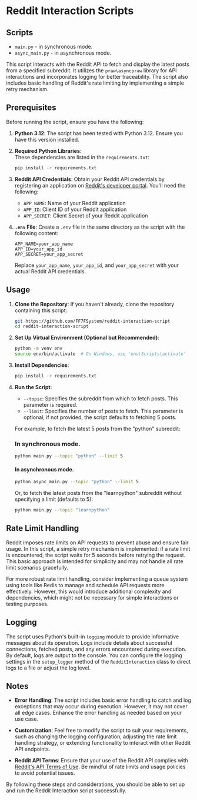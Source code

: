 # Reddit Interaction Scripts

## Scripts
- `main.py` - in synchronous mode.
- `async_main.py`  - in asynchronous mode.

This script interacts with the Reddit API to fetch and display the latest posts from a specified subreddit. It utilizes the `praw\asyncpraw` library for API interactions and incorporates logging for better traceability. The script also includes basic handling of Reddit's rate limiting by implementing a simple retry mechanism.

## Prerequisites

Before running the script, ensure you have the following:

1. **Python 3.12**: The script has been tested with Python 3.12. Ensure you have this version installed.

2. **Required Python Libraries**:  
   These dependencies are listed in the `requirements.txt`:

   ```bash
   pip install -r requirements.txt
   ```

3. **Reddit API Credentials**: Obtain your Reddit API credentials by registering an application on [Reddit's developer portal](https://www.reddit.com/prefs/apps). You'll need the following:

   - `APP_NAME`: Name of your Reddit application
   - `APP_ID`: Client ID of your Reddit application
   - `APP_SECRET`: Client Secret of your Reddit application  
  

4. **`.env` File**: Create a `.env` file in the same directory as the script with the following content:

   ```env
   APP_NAME=your_app_name
   APP_ID=your_app_id
   APP_SECRET=your_app_secret
   ```

   Replace `your_app_name`, `your_app_id`, and `your_app_secret` with your actual Reddit API credentials.

## Usage

1. **Clone the Repository**: If you haven't already, clone the repository containing this script:

   ```bash
   git https://github.com/FF7FSystem/reddit-interaction-script
   cd reddit-interaction-script
   ```

2. **Set Up Virtual Environment (Optional but Recommended)**:

   ```bash
   python -m venv env
   source env/bin/activate  # On Windows, use 'env\Scripts\activate'
   ```

3. **Install Dependencies**:

   ```bash
   pip install -r requirements.txt
   ```

4. **Run the Script**:
   
   - `--topic`: Specifies the subreddit from which to fetch posts. This parameter is required.
   - `--limit`: Specifies the number of posts to fetch. This parameter is optional; if not provided, the script defaults to fetching 5 posts.  

   For example, to fetch the latest 5 posts from the "python" subreddit:

   ### In synchronous mode.  
   ```bash
   python main.py --topic "python" --limit 5
   ```
   #### In asynchronous mode.
   ```bash
   python async_main.py --topic "python" --limit 5
   ```   

   Or, to fetch the latest posts from the "learnpython" subreddit without specifying a limit (defaults to 5):

   ```bash
   python main.py --topic "learnpython"
   ```

## Rate Limit Handling

Reddit imposes rate limits on API requests to prevent abuse and ensure fair usage. In this script, a simple retry mechanism is implemented: if a rate limit is encountered, the script waits for 5 seconds before retrying the request. This basic approach is intended for simplicity and may not handle all rate limit scenarios gracefully.

For more robust rate limit handling, consider implementing a queue system using tools like Redis to manage and schedule API requests more effectively. However, this would introduce additional complexity and dependencies, which might not be necessary for simple interactions or testing purposes.

## Logging

The script uses Python's built-in `logging` module to provide informative messages about its operation. Logs include details about successful connections, fetched posts, and any errors encountered during execution. By default, logs are output to the console. You can configure the logging settings in the `setup_logger` method of the `RedditInteraction` class to direct logs to a file or adjust the log level.

## Notes

- **Error Handling**: The script includes basic error handling to catch and log exceptions that may occur during execution. However, it may not cover all edge cases. Enhance the error handling as needed based on your use case.

- **Customization**: Feel free to modify the script to suit your requirements, such as changing the logging configuration, adjusting the rate limit handling strategy, or extending functionality to interact with other Reddit API endpoints.

- **Reddit API Terms**: Ensure that your use of the Reddit API complies with [Reddit's API Terms of Use](https://www.redditinc.com/policies/data-api-terms). Be mindful of rate limits and usage policies to avoid potential issues.

By following these steps and considerations, you should be able to set up and run the Reddit Interaction script successfully. 